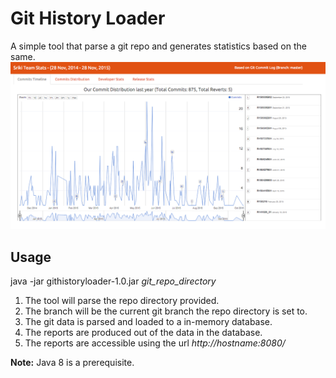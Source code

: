 Git History Loader
===================
A simple tool that parse a git repo and generates statistics based on the same.
![git_stats_image](git_stats.png)

Usage
-----------
java -jar githistoryloader-1.0.jar  *git_repo_directory*

1.  The tool will parse the repo directory provided. 
2.  The branch will be the current git branch the repo directory is set to.
3. The git data is parsed and loaded to a in-memory database.
4. The reports are produced out of the data in the database.  
5. The reports are accessible using the url *http://hostname:8080/*

**Note:** Java 8 is a prerequisite.